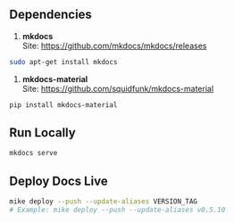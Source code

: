 ## Dependencies

1) **mkdocs**  
Site: https://github.com/mkdocs/mkdocs/releases
```sh
sudo apt-get install mkdocs
```

1) **mkdocs-material**  
Site: https://github.com/squidfunk/mkdocs-material
```sh
pip install mkdocs-material
```

## Run Locally
```sh
mkdocs serve
```

## Deploy Docs Live
```sh
mike deploy --push --update-aliases VERSION_TAG
# Example: mike deploy --push --update-aliases v0.5.10
```